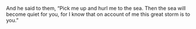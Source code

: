 And he said to them, “Pick me up and hurl me to the sea. Then the sea will become quiet for you, for I know that on account of me this great storm is to you.”